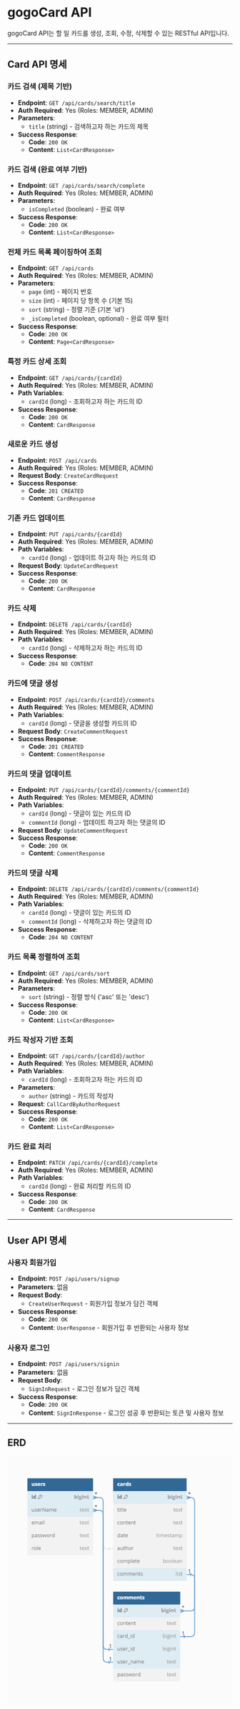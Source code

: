 # gogoCard API

gogoCard API는 할 일 카드를 생성, 조회, 수정, 삭제할 수 있는 RESTful API입니다.



---
## Card API 명세

### 카드 검색 (제목 기반)

- **Endpoint**: `GET /api/cards/search/title`
- **Auth Required**: Yes (Roles: MEMBER, ADMIN)
- **Parameters**:
    - `title` (string) - 검색하고자 하는 카드의 제목
- **Success Response**:
    - **Code**: `200 OK`
    - **Content**: `List<CardResponse>`

### 카드 검색 (완료 여부 기반)

- **Endpoint**: `GET /api/cards/search/complete`
- **Auth Required**: Yes (Roles: MEMBER, ADMIN)
- **Parameters**:
    - `isCompleted` (boolean) - 완료 여부
- **Success Response**:
    - **Code**: `200 OK`
    - **Content**: `List<CardResponse>`

### 전체 카드 목록 페이징하여 조회

- **Endpoint**: `GET /api/cards`
- **Auth Required**: Yes (Roles: MEMBER, ADMIN)
- **Parameters**:
    - `page` (int) - 페이지 번호
    - `size` (int) - 페이지 당 항목 수 (기본 15)
    - `sort` (string) - 정렬 기준 (기본 'id')
    - `_isCompleted` (boolean, optional) - 완료 여부 필터
- **Success Response**:
    - **Code**: `200 OK`
    - **Content**: `Page<CardResponse>`

### 특정 카드 상세 조회

- **Endpoint**: `GET /api/cards/{cardId}`
- **Auth Required**: Yes (Roles: MEMBER, ADMIN)
- **Path Variables**:
    - `cardId` (long) - 조회하고자 하는 카드의 ID
- **Success Response**:
    - **Code**: `200 OK`
    - **Content**: `CardResponse`

### 새로운 카드 생성

- **Endpoint**: `POST /api/cards`
- **Auth Required**: Yes (Roles: MEMBER, ADMIN)
- **Request Body**: `CreateCardRequest`
- **Success Response**:
    - **Code**: `201 CREATED`
    - **Content**: `CardResponse`

### 기존 카드 업데이트

- **Endpoint**: `PUT /api/cards/{cardId}`
- **Auth Required**: Yes (Roles: MEMBER, ADMIN)
- **Path Variables**:
    - `cardId` (long) - 업데이트 하고자 하는 카드의 ID
- **Request Body**: `UpdateCardRequest`
- **Success Response**:
    - **Code**: `200 OK`
    - **Content**: `CardResponse`

### 카드 삭제

- **Endpoint**: `DELETE /api/cards/{cardId}`
- **Auth Required**: Yes (Roles: MEMBER, ADMIN)
- **Path Variables**:
    - `cardId` (long) - 삭제하고자 하는 카드의 ID
- **Success Response**:
    - **Code**: `204 NO CONTENT`

### 카드에 댓글 생성

- **Endpoint**: `POST /api/cards/{cardId}/comments`
- **Auth Required**: Yes (Roles: MEMBER, ADMIN)
- **Path Variables**:
    - `cardId` (long) - 댓글을 생성할 카드의 ID
- **Request Body**: `CreateCommentRequest`
- **Success Response**:
    - **Code**: `201 CREATED`
    - **Content**: `CommentResponse`

### 카드의 댓글 업데이트

- **Endpoint**: `PUT /api/cards/{cardId}/comments/{commentId}`
- **Auth Required**: Yes (Roles: MEMBER, ADMIN)
- **Path Variables**:
    - `cardId` (long) - 댓글이 있는 카드의 ID
    - `commentId` (long) - 업데이트 하고자 하는 댓글의 ID
- **Request Body**: `UpdateCommentRequest`
- **Success Response**:
    - **Code**: `200 OK`
    - **Content**: `CommentResponse`

### 카드의 댓글 삭제

- **Endpoint**: `DELETE /api/cards/{cardId}/comments/{commentId}`
- **Auth Required**: Yes (Roles: MEMBER, ADMIN)
- **Path Variables**:
    - `cardId` (long) - 댓글이 있는 카드의 ID
    - `commentId` (long) - 삭제하고자 하는 댓글의 ID
- **Success Response**:
    - **Code**: `204 NO CONTENT`

### 카드 목록 정렬하여 조회

- **Endpoint**: `GET /api/cards/sort`
- **Auth Required**: Yes (Roles: MEMBER, ADMIN)
- **Parameters**:
    - `sort` (string) - 정렬 방식 ('asc' 또는 'desc')
- **Success Response**:
    - **Code**: `200 OK`
    - **Content**: `List<CardResponse>`

### 카드 작성자 기반 조회

- **Endpoint**: `GET /api/cards/{cardId}/author`
- **Auth Required**: Yes (Roles: MEMBER, ADMIN)
- **Path Variables**:
    - `cardId` (long) - 조회하고자 하는 카드의 ID
- **Parameters**:
    - `author` (string) - 카드의 작성자
- **Request**: `CallCardByAuthorRequest`
- **Success Response**:
    - **Code**: `200 OK`
    - **Content**: `List<CardResponse>`

### 카드 완료 처리

- **Endpoint**: `PATCH /api/cards/{cardId}/complete`
- **Auth Required**: Yes (Roles: MEMBER, ADMIN)
- **Path Variables**:
    - `cardId` (long) - 완료 처리할 카드의 ID
- **Success Response**:
    - **Code**: `200 OK`
    - **Content**: `CardResponse`

---

## User API 명세

### 사용자 회원가입

- **Endpoint**: `POST /api/users/signup`
- **Parameters**: 없음
- **Request Body**:
    - `CreateUserRequest` - 회원가입 정보가 담긴 객체
- **Success Response**:
    - **Code**: `200 OK`
    - **Content**: `UserResponse` - 회원가입 후 반환되는 사용자 정보

### 사용자 로그인

- **Endpoint**: `POST /api/users/signin`
- **Parameters**: 없음
- **Request Body**:
    - `SignInRequest` - 로그인 정보가 담긴 객체
- **Success Response**:
    - **Code**: `200 OK`
    - **Content**: `SignInResponse` - 로그인 성공 후 반환되는 토큰 및 사용자 정보

---

## ERD

![img.png](img.png)